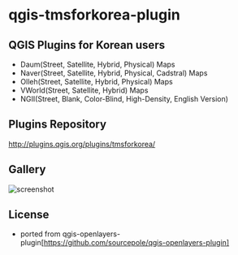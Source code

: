 qgis-tmsforkorea-plugin
=======================


QGIS Plugins for Korean users
------------------------------
 - Daum(Street, Satellite, Hybrid, Physical) Maps
 - Naver(Street, Satellite, Hybrid, Physical, Cadstral) Maps
 - Olleh(Street, Satellite, Hybrid, Physical) Maps
 - VWorld(Street, Satellite, Hybrid) Maps
 - NGII(Street, Blank, Color-Blind, High-Density, English Version)


Plugins Repository
------------------------------
http://plugins.qgis.org/plugins/tmsforkorea/


Gallery
---------

![screenshot](https://github.com/mapplus/qgis-tmsforkorea-plugin/blob/master/images/tmsforkorea_overview.png?width=800)


License
----------
 - ported from qgis-openlayers-plugin[https://github.com/sourcepole/qgis-openlayers-plugin]
